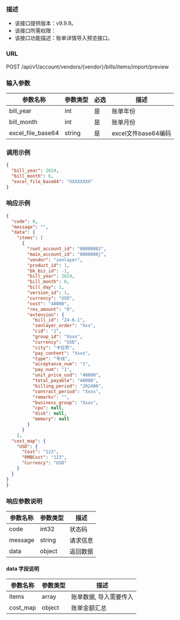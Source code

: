 ### 描述

- 该接口提供版本：v9.9.9。
- 该接口所需权限：
- 该接口功能描述：账单详情导入预览接口。

### URL

POST /api/v1/account/vendors/{vendor}/bills/items/import/preview

### 输入参数

| 参数名称              | 参数类型   | 必选 | 描述              |
|-------------------|--------|----|-----------------|
| bill_year         | int    | 是  | 账单年份            |
| bill_month        | int    | 是  | 账单月份            |
| excel_file_base64 | string | 是  | excel文件base64编码 |

### 调用示例
```json
{
  "bill_year": 2024,
  "bill_month": 6,
  "excel_file_base64": "XXXXXXXX"
}
```

### 响应示例

```json
{
  "code": 0,
  "message": "",
  "data": {
    "items": [
      {
        "root_account_id": "00000002",
        "main_account_id": "0000000j",
        "vendor": "zenlayer",
        "product_id": 1,
        "bk_biz_id": -1,
        "bill_year": 2024,
        "bill_month": 6,
        "bill_day": 1,
        "version_id": 1,
        "currency": "USD",
        "cost": "48000",
        "res_amount": "0",
        "extension": {
          "bill_id": "24-6-1",
          "zenlayer_order": "Xxx",
          "cid": "1",
          "group_id": "Xxxx",
          "currency": "USD",
          "city": "卡拉奇",
          "pay_content": "Xxxx",
          "type": "专线",
          "acceptance_num": "1",
          "pay_num": "1",
          "unit_price_usd": "48000",
          "total_payable": "48000",
          "billing_period": "202406",
          "contract_period": "Xxxx",
          "remarks": "",
          "business_group": "Xxxx",
          "cpu": null,
          "disk": null,
          "memory": null
        }
      }
    ],
  "cost_map": {
    "USD": {
      "Cost": "123",
      "RMBCost": "123",
      "Currency": "USD"
    }
  }
}
}
```

### 响应参数说明
| 参数名称       | 参数类型   | 描述   |
|------------|--------|------|
| code       | int32  | 状态码  |
| message    | string | 请求信息 |
| data       | object | 返回数据 |

#### data 字段说明
| 参数名称     | 参数类型   | 描述           |
|----------|--------|--------------|
| items    | array  | 账单数据, 导入需要传入 |
| cost_map | object | 账单金额汇总       |

